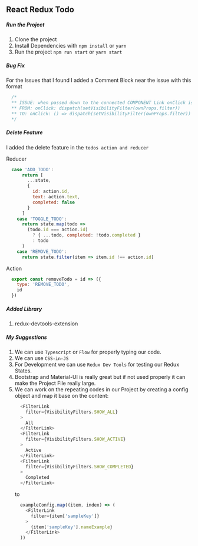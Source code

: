 ## React Redux Todo

##### Run the Project
1. Clone the project
2. Install Dependencies with ```npm install``` or ```yarn```
3. Run the project ```npm run start``` or ```yarn start```

##### Bug Fix
For the Issues that I found I added a Comment Block near the issue with this format
```js
  /*
  ** ISSUE: when passed down to the connected COMPONENT Link onClick is being passed as Object
  ** FROM: onClick: dispatch(setVisibilityFilter(ownProps.filter))
  ** TO: onClick: () => dispatch(setVisibilityFilter(ownProps.filter))
  */
``````

##### Delete Feature
I added the delete feature in the `todos action and reducer`

Reducer
```js
  case 'ADD_TODO':
      return [
        ...state,
        {
          id: action.id,
          text: action.text,
          completed: false
        }
      ]
    case 'TOGGLE_TODO':
      return state.map(todo =>
        (todo.id === action.id)
          ? { ...todo, completed: !todo.completed }
          : todo
      )
    case 'REMOVE_TODO':
      return state.filter(item => item.id !== action.id)
```
Action
```js
  export const removeTodo = id => ({
    type: 'REMOVE_TODO',
    id
  })

```

##### Added Library
1. redux-devtools-extension


##### My Suggestions
1. We can use `Typescript` or `Flow` for properly typing our code.
2. We can use `CSS-in-JS`
3. For Development we can use `Redux Dev Tools` for testing our Redux States.
4. Bootstrap and Material-UI is really great but if not used properly it can make the Project File really large.
5. We can work on the repeating codes in our Project by creating a config object and map it base on the content:
    ```js
      <FilterLink
        filter={VisibilityFilters.SHOW_ALL}
      >
        All
      </FilterLink>
      <FilterLink
        filter={VisibilityFilters.SHOW_ACTIVE}
      >
        Active
      </FilterLink>
      <FilterLink
        filter={VisibilityFilters.SHOW_COMPLETED}
      >
        Completed
      </FilterLink>
    ```
    to
    ```js
      exampleConfig.map((item, index) => (
        <FilterLink
          filter={item['sampleKey']}
        >
          {item['sampleKey'].nameExample}
        </FilterLink>
      ))
    ```
